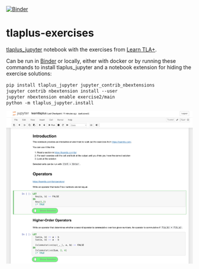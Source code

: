 [![Binder](https://mybinder.org/badge_logo.svg)](https://mybinder.org/v2/gh/Alexander-N/tlaplus-exercises/HEAD?filepath=learntlaplus.ipynb)
# tlaplus-exercises

[tlaplus_jupyter](https://github.com/kelvich/tlaplus_jupyter) notebook with the exercises from [Learn TLA+](https://learntla.com/t).

Can be run in [Binder](https://mybinder.org/v2/gh/Alexander-N/tlaplus-exercises/HEAD?filepath=learntlaplus.ipynb) or locally, either with docker or by running these commands to install tlaplus_jupyter and a notebook extension for hiding the exercise solutions:
```
pip install tlaplus_jupyter jupyter_contrib_nbextensions
jupyter contrib nbextension install --user
jupyter nbextension enable exercise2/main
python -m tlaplus_jupyter.install
```
![Screenshot](screenshot.png)
